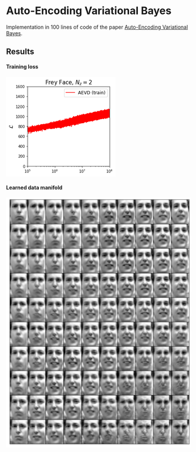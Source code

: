 # Auto-Encoding Variational Bayes

Implementation in 100 lines of code of the paper [Auto-Encoding Variational Bayes](https://arxiv.org/abs/1312.6114).

## Results

#### Training loss
![](Imgs/Training_loss.png)
#### Learned data manifold
![](Imgs/Learned_data_manifold.png)

